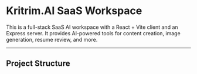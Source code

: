 # Kritrim.AI SaaS Workspace

This is a full-stack SaaS AI workspace with a React + Vite client and an Express server. It provides AI-powered tools for content creation, image generation, resume review, and more.

---

## Project Structure
